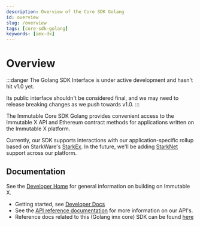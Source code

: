 ```yaml
---
description: Overview of the Core SDK Golang
id: overview
slug: /overview
tags: [core-sdk-golang]
keywords: [imx-dx]
---
```


# Overview

:::danger The Golang SDK Interface is under active development and hasn't hit v1.0 yet.

Its public interface shouldn't be considered final, and we may need to release breaking changes as we push towards v1.0.
:::

The Immutable Core SDK Golang provides convenient access to the Immutable X API and Ethereum contract methods for applications written on the Immutable X platform.

Currently, our SDK supports interactions with our application-specific rollup based on StarkWare's [StarkEx](https://starkware.co/starkex/). In the future, we'll be adding [StarkNet](https://starknet.io/) support across our platform.


## Documentation

See the [Developer Home](https://docs.x.immutable.com/) for general information on building on Immutable X.

* Getting started, see [Developer Docs](https://docs.x.immutable.com/docs/welcome/)
* See the [API reference documentation](https://docs.x.immutable.com/reference) for more information on our API's.
* Reference docs related to this (Golang imx core) SDK can be found [here](https://docs.x.immutable.com/sdk-docs/core-sdk-golang/overview)
